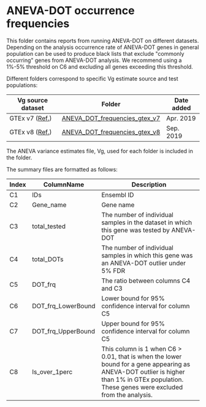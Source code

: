 # ANEVA-DOT occurrence frequencies
This folder contains reports from running ANEVA-DOT on different datasets. Depending on the analysis occurrence rate of ANEVA-DOT genes in general population can be used to produce black lists that exclude "commonly occurring" genes from ANEVA-DOT analysis. We recommend using a 1%-5% threshold on C6 and excluding all genes exceeding this threshold. 

Different folders correspond to specific Vg estimate source and test populations:

|Vg source dataset | Folder |Date added|
|- | - | - |
|GTEx v7 ([Ref.](https://science.sciencemag.org/content/366/6463/351.abstract)) | [ANEVA_DOT_frequencies_gtex_v7](https://github.com/PejLab/ANEVA-DOT_reference_datasets/tree/master/ANEVA_DOT_frequencies/ANEVA_DOT_frequencies_gtex_v7)|Apr. 2019|
|GTEx v8 ([Ref.](https://www.biorxiv.org/content/10.1101/786053v1.abstract)) | [ANEVA_DOT_frequencies_gtex_v8](https://github.com/PejLab/ANEVA-DOT_reference_datasets/tree/master/ANEVA_DOT_frequencies/ANEVA_DOT_frequencies_gtex_v8)|Sep. 2019|


The ANEVA variance estimates file, Vg, used for each folder is included in the folder. 

The summary files are formatted as follows:

|Index | ColumnName | Description |
|- | - | - |
|C1 | IDs | Ensembl ID|
C2 | Gene_name | Gene name|
C3 | total_tested | The number of individual samples in the dataset in which this gene was tested by ANEVA-DOT|
C4 | total_DOTs | The number of individual samples in which this gene was an ANEVA-DOT outlier under 5% FDR|
C5 | DOT_frq | The ratio between columns C4 and C3|
C6 | DOT_frq_LowerBound | Lower bound for 95% confidence interval for column C5 |
C7 | DOT_frq_UpperBound | Upper bound for 95% confidence interval for column C5 |
C8 | Is_over_1perc | This column is 1 when C6 > 0.01, that is when the lower bound for a gene appearing as ANEVA-DOT outlier is higher than 1% in GTEx population. These genes were excluded from the analysis.|

